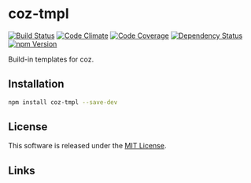 coz-tmpl
==========

<!-- Badge Start -->
<a name="badges"></a>

[![Build Status][bd_travis_shield_url]][bd_travis_url]
[![Code Climate][bd_codeclimate_shield_url]][bd_codeclimate_url]
[![Code Coverage][bd_codeclimate_coverage_shield_url]][bd_codeclimate_url]
[![Dependency Status][bd_gemnasium_shield_url]][bd_gemnasium_url]
[![npm Version][bd_npm_shield_url]][bd_npm_url]

[bd_repo_url]: https://github.com/ape-repo/coz-tmpl
[bd_travis_url]: http://travis-ci.org/ape-repo/coz-tmpl
[bd_travis_shield_url]: http://img.shields.io/travis/ape-repo/coz-tmpl.svg?style=flat
[bd_license_url]: https://github.com/ape-repo/coz-tmpl/blob/master/LICENSE
[bd_codeclimate_url]: http://codeclimate.com/github/ape-repo/coz-tmpl
[bd_codeclimate_shield_url]: http://img.shields.io/codeclimate/github/ape-repo/coz-tmpl.svg?style=flat
[bd_codeclimate_coverage_shield_url]: http://img.shields.io/codeclimate/coverage/github/ape-repo/coz-tmpl.svg?style=flat
[bd_gemnasium_url]: https://gemnasium.com/ape-repo/coz-tmpl
[bd_gemnasium_shield_url]: https://gemnasium.com/ape-repo/coz-tmpl.svg
[bd_npm_url]: http://www.npmjs.org/package/coz-tmpl
[bd_npm_shield_url]: http://img.shields.io/npm/v/coz-tmpl.svg?style=flat

<!-- Badge End -->


<!-- Description Start -->
<a name="description"></a>

Build-in templates for coz.

<!-- Description End -->



<!-- Sections Start -->
<a name="sections"></a>

Installation
-----

```bash
npm install coz-tmpl --save-dev
```


<!-- Sections Start -->


<!-- LICENSE Start -->
<a name="license"></a>

License
-------
This software is released under the [MIT License](https://github.com/ape-repo/coz-tmpl/blob/master/LICENSE).

<!-- LICENSE End -->


<!-- Links Start -->
<a name="links"></a>

Links
------


<!-- Links End -->

